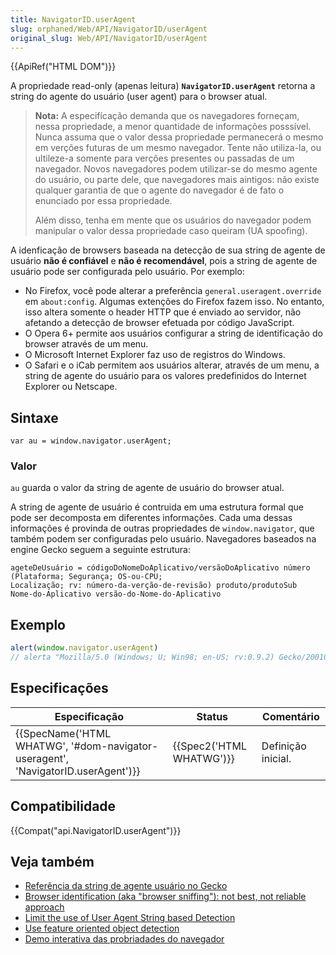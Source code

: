 ```yaml
---
title: NavigatorID.userAgent
slug: orphaned/Web/API/NavigatorID/userAgent
original_slug: Web/API/NavigatorID/userAgent
---
```


{{ApiRef("HTML DOM")}}

A propriedade read-only (apenas leitura) **`NavigatorID.userAgent`** retorna a string do agente do usuário (user agent) para o browser atual.

> **Nota:** A especifícação demanda que os navegadores forneçam, nessa propriedade, a menor quantidade de informações posssível. Nunca assuma que o valor dessa propriedade permanecerá o mesmo em verções futuras de um mesmo navegador. Tente não utiliza-la, ou ultileze-a somente para verções presentes ou passadas de um navegador. Novos navegadores podem utilizar-se do mesmo agente do usuário, ou parte dele, que navegadores mais aintigos: não existe qualquer garantia de que o agente do navegador é de fato o enunciado por essa propriedade.
>
> Além disso, tenha em mente que os usuários do navegador podem manipular o valor dessa propriedade caso queiram (UA spoofing).

A idenficação de browsers baseada na detecção de sua string de agente de usuário **não é confiável** e **não é recomendável**, pois a string de agente de usuário pode ser configurada pelo usuário. Por exemplo:

- No Firefox, você pode alterar a preferência `general.useragent.override` em `about:config`. Algumas extenções do Firefox fazem isso. No entanto, isso altera somente o header HTTP que é enviado ao servidor, não afetando a detecção de browser efetuada por código JavaScript.
- O Opera 6+ permite aos usuários configurar a string de identificação do browser através de um menu.
- O Microsoft Internet Explorer faz uso de registros do Windows.
- O Safari e o iCab permitem aos usuários alterar, através de um menu, a string de agente do usuário para os valores predefinidos do Internet Explorer ou Netscape.

## Sintaxe

```
var au = window.navigator.userAgent;
```

### Valor

`au` guarda o valor da string de agente de usuário do browser atual.

A string de agente de usuário é contruida em uma estrutura formal que pode ser decomposta em diferentes informações. Cada uma dessas informações é provinda de outras propriedades de `window.navigator`, que também podem ser configuradas pelo usuário. Navegadores baseados na engine Gecko seguem a seguinte estrutura:

```
ageteDeUsuário = códigoDoNomeDoAplicativo/versãoDoAplicativo número (Plataforma; Segurança; OS-ou-CPU;
Localização; rv: número-da-verção-de-revisão) produto/produtoSub
Nome-do-Aplicativo versão-do-Nome-do-Aplicativo
```

## Exemplo

```js
alert(window.navigator.userAgent)
// alerta "Mozilla/5.0 (Windows; U; Win98; en-US; rv:0.9.2) Gecko/20010725 Netscape6/6.1"
```

## Especificações

| Especificação                                                                                                | Status                           | Comentário         |
| ------------------------------------------------------------------------------------------------------------ | -------------------------------- | ------------------ |
| {{SpecName('HTML WHATWG', '#dom-navigator-useragent', 'NavigatorID.userAgent')}} | {{Spec2('HTML WHATWG')}} | Definição inicial. |

## Compatibilidade

{{Compat("api.NavigatorID.userAgent")}}

## Veja também

- [Referência da string de agente usuário no Gecko](/pt-BR/docs/Gecko_user_agent_string_reference)
- [Browser identification (aka "browser sniffing"): not best, not reliable approach](/pt-BR/docs/Using_Web_Standards_in_your_Web_Pages/Developing_cross-browser_and_cross-platform_pages "Using_Web_Standards_in_your_Web_Pages/Developing_cross-browser_and_cross-platform_pages")
- [Limit the use of User Agent String based Detection](/pt-BR/docs/Browser_Detection_and_Cross_Browser_Support#Limit_the_use_of_User_Agent_String_based_Detection "Browser_Detection_and_Cross_Browser_Support#Limit_the_use_of_User_Agent_String_based_Detection")
- [Use feature oriented object detection](/pt-BR/docs/Browser_Detection_and_Cross_Browser_Support#Use_feature_oriented_object_detection "Browser_Detection_and_Cross_Browser_Support#Use_feature_oriented_object_detection")
- [Demo interativa das probriadades do navegador](http://www.gtalbot.org/DHTMLSection/ListAllAttributesAndMethodsOfObjects.html)
